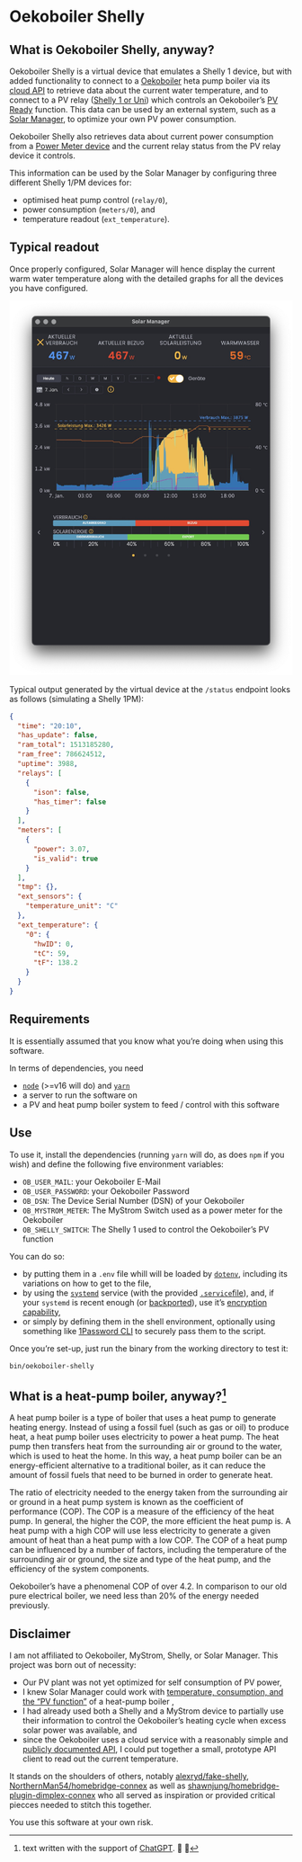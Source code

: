 # Oekoboiler Shelly

## What is Oekoboiler Shelly, anyway?

Oekoboiler Shelly is a virtual device that emulates a Shelly 1 device, but with added functionality to connect to a [Oekoboiler](https://oekoboiler.com/en/) heta pump boiler via its [cloud API](https://github.com/johannrichard/oekoboiler-api) to retrieve data about the current water temperature, and to connect to a PV relay ([Shelly 1 or Uni](https://kb.shelly.cloud/knowledge-base/shelly-uni)) which controls an Oekoboiler’s [PV Ready](https://oekoboiler.com/produkt/rs-oekob-13-300-liter/) function. This data can be used by an external system, such as a [Solar Manager](https://solarmanager.ch), to optimize your own PV power consumption.

Oekoboiler Shelly also retrieves data about current power consumption from a [Power Meter device](https://mystrom.ch) and the current relay status from the PV relay device it controls.

This information can be used by the Solar Manager by configuring three different Shelly 1/PM devices for:

- optimised heat pump control (`relay/0`),
- power consumption (`meters/0`), and
- temperature readout (`ext_temperature`).

## Typical readout

Once properly configured, Solar Manager will hence display the current warm water temperature along with the detailed graphs for all the devices you have configured.

![Oekoboiler Readout](./assets/oekoboiler-readout.jpg)

Typical output generated by the virtual device at the `/status` endpoint looks as follows (simulating a Shelly 1PM):

```json
{
  "time": "20:10",
  "has_update": false,
  "ram_total": 1513185280,
  "ram_free": 786624512,
  "uptime": 3988,
  "relays": [
    {
      "ison": false,
      "has_timer": false
    }
  ],
  "meters": [
    {
      "power": 3.07,
      "is_valid": true
    }
  ],
  "tmp": {},
  "ext_sensors": {
    "temperature_unit": "C"
  },
  "ext_temperature": {
    "0": {
      "hwID": 0,
      "tC": 59,
      "tF": 138.2
    }
  }
}
```

## Requirements

It is essentially assumed that you know what you’re doing when using this software.

In terms of dependencies, you need

- [`node`](https://nodejs.org/en/) (>=v16 will do) and [`yarn`](https://yarnpkg.com)
- a server to run the software on
- a PV and heat pump boiler system to feed / control with this software

## Use

To use it, install the dependencies (running `yarn` will do, as does `npm` if you wish) and define the following five environment variables:

- `OB_USER_MAIL`: your Oekoboiler E-Mail
- `OB_USER_PASSWORD`: your Oekoboiler Password
- `OB_DSN`: The Device Serial Number (DSN) of your Oekoboiler
- `OB_MYSTROM_METER`: The MyStrom Switch used as a power meter for the Oekoboiler
- `OB_SHELLY_SWITCH`: The Shelly 1 used to control the Oekoboiler’s PV function

You can do so:

- by putting them in a `.env` file whill will be loaded by [`dotenv`](https://github.com/motdotla/dotenv), including its variations on how to get to the file,
- by using the [`systemd`](https://systemd.io/) service (with the provided [`.service`file](https://github.com/johannrichard/oekoboiler-shelly/blob/master/services/oekoboiler-shelly.service)), and, if your `systemd` is recent enough (or [backported](https://packages.debian.org/bullseye-backports/systemd)), use it’s [encryption capability](https://systemd.io/CREDENTIALS/),
- or simply by defining them in the shell environment, optionally using something like [1Password CLI](https://developer.1password.com/docs/cli/) to securely pass them to the script.

Once you’re set-up, just run the binary from the working directory to test it:

```shell
bin/oekoboiler-shelly
```

## What is a heat-pump boiler, anyway?[^1]

A heat pump boiler is a type of boiler that uses a heat pump to generate heating energy. Instead of using a fossil fuel (such as gas or oil) to produce heat, a heat pump boiler uses electricity to power a heat pump. The heat pump then transfers heat from the surrounding air or ground to the water, which is used to heat the home. In this way, a heat pump boiler can be an energy-efficient alternative to a traditional boiler, as it can reduce the amount of fossil fuels that need to be burned in order to generate heat.

The ratio of electricity needed to the energy taken from the surrounding air or ground in a heat pump system is known as the coefficient of performance (COP). The COP is a measure of the efficiency of the heat pump. In general, the higher the COP, the more efficient the heat pump is. A heat pump with a high COP will use less electricity to generate a given amount of heat than a heat pump with a low COP. The COP of a heat pump can be influenced by a number of factors, including the temperature of the surrounding air or ground, the size and type of the heat pump, and the efficiency of the system components.

Oekoboiler’s have a phenomenal COP of over 4.2. In comparison to our old pure electrical boiler, we need less than 20% of the energy needed previously.

## Disclaimer

I am not affiliated to Oekoboiler, MyStrom, Shelly, or Solar Manager. This project was born out of necessity:

- Our PV plant was not yet optimized for self consumption of PV power,
- I knew Solar Manager could work with [temperature, consumption, and the “PV function”](https://www.solarmanager.ch/anwendungen/waermepumpe/) of a heat-pump boiler ,
- I had already used both a Shelly and a MyStrom device to partially use their information to control the Oekoboiler’s heating cycle when excess solar power was available, and
- since the Oekoboiler uses a cloud service with a reasonably simple and [publicly documented API](https://developer.aylanetworks.com/apibrowser), I could put together a small, prototype API client to read out the current temperature.

It stands on the shoulders of others, notably [alexryd/fake-shelly](alexryd/fake-shelly), [NorthernMan54/homebridge-connex](https://github.com/NorthernMan54/homebridge-connex) as well as [shawnjung/homebridge-plugin-dimplex-connex](https://github.com/shawnjung/homebridge-plugin-dimplex-connex) who all served as inspiration or provided critical piecces needed to stitch this together.

You use this software at your own risk.

[^1]: text written with the support of [ChatGPT](https://chat.openai.com). :space_invader: :robot:
